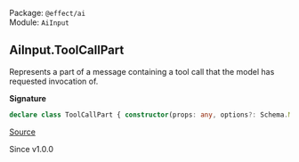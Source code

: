 Package: `@effect/ai`<br />
Module: `AiInput`<br />

## AiInput.ToolCallPart

Represents a part of a message containing a tool call that the model has
requested invocation of.

**Signature**

```ts
declare class ToolCallPart { constructor(props: any, options?: Schema.MakeOptions) }
```

[Source](https://github.com/Effect-TS/effect/tree/main/packages/ai/ai/src/AiInput.ts#L339)

Since v1.0.0